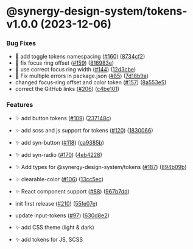 # @synergy-design-system/tokens-v1.0.0 (2023-12-06)


### Bug Fixes

* 🐛 add toggle tokens namespacing ([#160](https://github.com/synergy-design-system/synergy-design-system/issues/160)) ([8734cf2](https://github.com/synergy-design-system/synergy-design-system/commit/8734cf201e199defa23ff1419f20fa1efdf2fc56))
* 🐛 fix focus ring offset ([#159](https://github.com/synergy-design-system/synergy-design-system/issues/159)) ([816983e](https://github.com/synergy-design-system/synergy-design-system/commit/816983ed01d22c5aa0bda18892e399d26462b1ef))
* 🐛 use correct focus ring width ([#144](https://github.com/synergy-design-system/synergy-design-system/issues/144)) ([12d3cbe](https://github.com/synergy-design-system/synergy-design-system/commit/12d3cbe9241a4edca0afabc20dad74cd9874d3b0))
* 🤔 Fix multiple errors in package.json ([#85](https://github.com/synergy-design-system/synergy-design-system/issues/85)) ([7d18b9a](https://github.com/synergy-design-system/synergy-design-system/commit/7d18b9a43c836a33f9f1beaefd18c4c2abf937c4))
* changed focus-ring offset and color token ([#157](https://github.com/synergy-design-system/synergy-design-system/issues/157)) ([8a553e5](https://github.com/synergy-design-system/synergy-design-system/commit/8a553e53ca31e3ac5fa44c176fbeec5797cf37a9))
* correct the GitHub links ([#206](https://github.com/synergy-design-system/synergy-design-system/issues/206)) ([c4be101](https://github.com/synergy-design-system/synergy-design-system/commit/c4be101310dd8f27c8d3874554928c08bff1533f))


### Features

* ✨ add button tokens ([#109](https://github.com/synergy-design-system/synergy-design-system/issues/109)) ([237148c](https://github.com/synergy-design-system/synergy-design-system/commit/237148ccf64be74fc3721dc5381010c5495890f8))
* ✨ add scss and js support for tokens ([#120](https://github.com/synergy-design-system/synergy-design-system/issues/120)) ([1830066](https://github.com/synergy-design-system/synergy-design-system/commit/1830066b12a061013a4fb67adaf0856de11f5e9a))
* ✨ add syn-button ([#118](https://github.com/synergy-design-system/synergy-design-system/issues/118)) ([ca9385b](https://github.com/synergy-design-system/synergy-design-system/commit/ca9385beef3f868679d51088d3fa372423277223))
* ✨ add syn-radio ([#170](https://github.com/synergy-design-system/synergy-design-system/issues/170)) ([4eb4228](https://github.com/synergy-design-system/synergy-design-system/commit/4eb4228fc814da910662fd85745ccb1717efc2d6))
* ✨ Add types for @synergy-design-system/tokens ([#187](https://github.com/synergy-design-system/synergy-design-system/issues/187)) ([894b09b](https://github.com/synergy-design-system/synergy-design-system/commit/894b09b13ab68f95f7dbc8b9d91c1f0c7b45163c))
* ✨ clearable-color ([#106](https://github.com/synergy-design-system/synergy-design-system/issues/106)) ([13cc5ec](https://github.com/synergy-design-system/synergy-design-system/commit/13cc5ecd0a9f4776dae711c78a3d9e40a0d930e8))
* ✨ React component support ([#88](https://github.com/synergy-design-system/synergy-design-system/issues/88)) ([967b7dd](https://github.com/synergy-design-system/synergy-design-system/commit/967b7ddce3f2e1f6a1c55898c1368f0560947101))
* init first release ([#210](https://github.com/synergy-design-system/synergy-design-system/issues/210)) ([55fe07e](https://github.com/synergy-design-system/synergy-design-system/commit/55fe07e9454ec159506f24223222786f315e800c))
* update input-tokens ([#97](https://github.com/synergy-design-system/synergy-design-system/issues/97)) ([630d8e2](https://github.com/synergy-design-system/synergy-design-system/commit/630d8e25b053daae1c78944e5e56577aead1a6c2))

* ✨ add CSS theme (light & dark)
* ✨ add tokens for JS, SCSS
